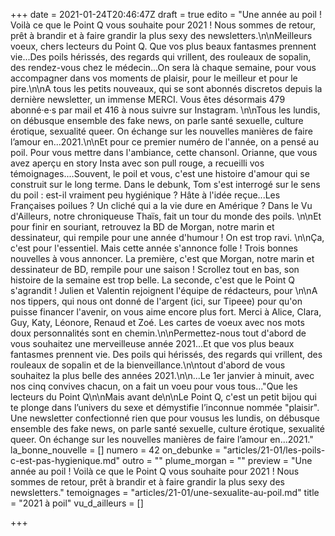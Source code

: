 +++
date = 2021-01-24T20:46:47Z
draft = true
edito = "Une année au poil ! Voilà ce que le Point Q vous souhaite pour 2021 ! Nous sommes de retour, prêt à brandir et à faire grandir la plus sexy des newsletters.\n\nMeilleurs voeux, chers lecteurs du Point Q. Que vos plus beaux fantasmes prennent vie...Des poils hérissés, des regards qui vrillent, des rouleaux de sopalin, des rendez-vous chez le médecin...On sera là chaque semaine, pour vous accompagner dans vos moments de plaisir, pour le meilleur et pour le pire.\n\nA tous les petits nouveaux, qui se sont abonnés discretos depuis la dernière newsletter, un immense MERCI. Vous êtes désormais 479 abonné·e·s par mail et 416 à nous suivre sur Instagram. \n\nTous les lundis, on débusque ensemble des fake news, on parle santé sexuelle, culture érotique, sexualité queer. On échange sur les nouvelles manières de faire l’amour en...2021.\n\nEt pour ce premier numéro de l'année, on a pensé au poil. Pour vous mettre dans l'ambiance, cette chansonl. Orianne, que vous avez aperçu en story Insta avec son pull rouge, a recueilli vos témoignages....Souvent, le poil et vous, c'est une histoire d'amour qui se construit sur le long terme. Dans le debunk, Tom s'est interrogé sur le sens du poil : est-il vraiment peu hygiénique ? Hâte à l'idée reçue...Les Françaises poilues ? Un cliché qui a la vie dure en Amérique ? Dans le Vu d'Ailleurs, notre chroniqueuse Thaïs, fait un tour du monde des poils. \n\nEt pour finir en souriant, retrouvez la BD de Morgan, notre marin et dessinateur, qui rempile pour une année d'humour ! On est trop ravi. \n\nÇa, c'est pour l'essentiel. Mais cette année s'annonce folle ! Trois bonnes nouvelles à vous annoncer. La première, c'est que Morgan, notre marin et dessinateur de BD, rempile pour une saison ! Scrollez tout en bas, son histoire de la semaine est trop belle. La seconde, c'est que le Point Q s'agrandit ! Julien et Valentin rejoignent l'équipe de rédacteurs, pour \n\nA nos tippers, qui nous ont donné de l'argent (ici, sur Tipeee) pour qu'on puisse financer l'avenir, on vous aime encore plus fort. Merci à Alice, Clara, Guy, Katy, Léonore, Renaud et Zoé. Les cartes de voeux avec nos mots doux personnalités sont en chemin.\n\nPermettez-nous tout d'abord de vous souhaitez une merveilleuse année 2021...Et que vos plus beaux fantasmes prennent vie. Des poils qui hérissés, des regards qui vrillent, des rouleaux de sopalin et de la bienveillance.\n\ntout d'abord de vous souhaitez la plus belle des années 2021.\n\n...Le 1er janvier à minuit, avec nos cinq convives chacun, on a fait un voeu pour vous tous...\"Que les lecteurs du Point Q\n\nMais avant de\n\nLe Point Q, c'est un petit bijou qui te plonge dans l’univers du sexe et démystifie l’inconnue nommée \"plaisir\". Une newsletter confectionné rien que pour vousus les lundis, on débusque ensemble des fake news, on parle santé sexuelle, culture érotique, sexualité queer. On échange sur les nouvelles manières de faire l’amour en...2021."
la_bonne_nouvelle = []
numero = 42
on_debunke = "articles/21-01/les-poils-c-est-pas-hygienique.md"
outro = ""
plume_morgan = ""
preview = "Une année au poil ! Voilà ce que le Point Q vous souhaite pour 2021 ! Nous sommes de retour, prêt à brandir et à faire grandir la plus sexy des newsletters."
temoignages = "articles/21-01/une-sexualite-au-poil.md"
title = "2021 à poil"
vu_d_ailleurs = []

+++
